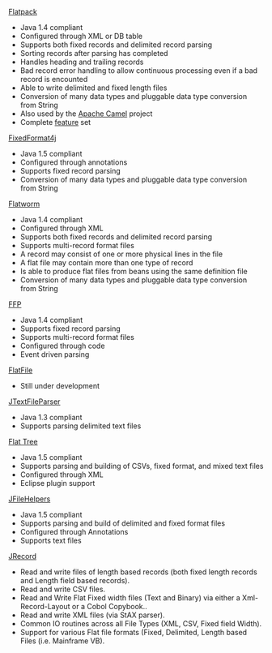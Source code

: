 [Flatpack](http://flatpack.sourceforge.net/)
  * Java 1.4 compliant
  * Configured through XML or DB table
  * Supports both fixed records and delimited record parsing
  * Sorting records after parsing has completed
  * Handles heading and trailing records
  * Bad record error handling to allow continuous processing even if a bad record is encounted
  * Able to write delimited and fixed length files
  * Conversion of many data types and pluggable data type conversion from String
  * Also used by the [Apache Camel](http://activemq.apache.org/camel/) project
  * Complete [feature](http://flatpack.sourceforge.net/features.html) set

[FixedFormat4j](http://code.google.com/p/fixedformat4j/)
  * Java 1.5 compliant
  * Configured through annotations
  * Supports fixed record parsing
  * Conversion of many data types and pluggable data type conversion from String

[Flatworm](http://flatworm.sourceforge.net/)
  * Java 1.4 compliant
  * Configured through XML
  * Supports both fixed records and delimited record parsing
  * Supports multi-record format files
  * A record may consist of one or more physical lines in the file
  * A flat file may contain more than one type of record
  * Is able to produce flat files from beans using the same definition file
  * Conversion of many data types and pluggable data type conversion from String

[FFP](http://jffp.sourceforge.net/)
  * Java 1.4 compliant
  * Supports fixed record parsing
  * Supports multi-record format files
  * Configured through code
  * Event driven parsing

[FlatFile](http://commons.apache.org/sandbox/flatfile/)
  * Still under development

[JTextFileParser](http://code.google.com/p/jtextfileparser)
  * Java 1.3 compliant
  * Supports parsing delimited text files

[Flat Tree](http://flattree.sourceforge.net/)
  * Java 1.5 compliant
  * Supports parsing and building of CSVs, fixed format, and mixed text files
  * Configured through XML
  * Eclipse plugin support

[JFileHelpers](http://jfilehelpers.com/index_en.php)
  * Java 1.5 compliant
  * Supports parsing and build of delimited and fixed format files
  * Configured through Annotations
  * Supports text files

[JRecord](http://jrecord.sourceforge.net/)
  * Read and write files of length based records (both fixed length records and Length field based records).
  * Read and write CSV files.
  * Read and Write Flat Fixed width files (Text and Binary) via either a Xml-Record-Layout or a Cobol Copybook..
  * Read and write XML files (via StAX parser).
  * Common IO routines across all File Types (XML, CSV, Fixed field Width).
  * Support for various Flat file formats (Fixed, Delimited, Length based Files (i.e. Mainframe VB).